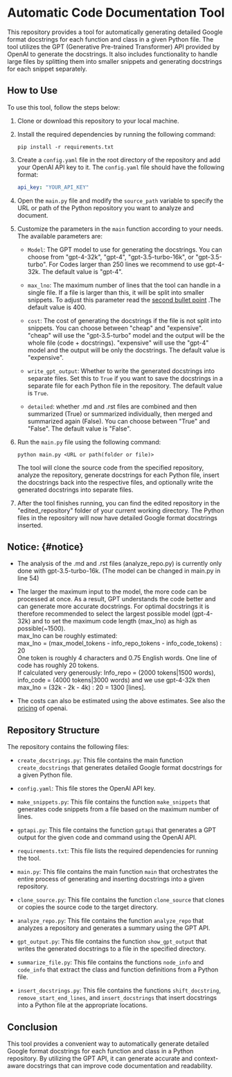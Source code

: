 # Automatic Code Documentation Tool

This repository provides a tool for automatically generating detailed Google format docstrings for each function and class in a given Python file. The tool utilizes the GPT (Generative Pre-trained Transformer) API provided by OpenAI to generate the docstrings. It also includes functionality to handle large files by splitting them into smaller snippets and generating docstrings for each snippet separately.

## How to Use

To use this tool, follow the steps below:

1. Clone or download this repository to your local machine.

2. Install the required dependencies by running the following command:

   ```
   pip install -r requirements.txt
   ```

3. Create a `config.yaml` file in the root directory of the repository and add your OpenAI API key to it. The `config.yaml` file should have the following format:

   ```yaml
   api_key: "YOUR_API_KEY"
   ```

4. Open the `main.py` file and modify the `source_path` variable to specify the URL or path of the Python repository you want to analyze and document.

5. Customize the parameters in the `main` function according to your needs. The available parameters are:

   - `Model`: The GPT model to use for generating the docstrings. You can choose from "gpt-4-32k", "gpt-4", "gpt-3.5-turbo-16k", or "gpt-3.5-turbo". For Codes larger than 250 lines we recommend to use gpt-4-32k. The default value is "gpt-4".

   - `max_lno`: The maximum number of lines that the tool can handle in a single file. If a file is larger than this, it will be split into smaller snippets. To adjust this parameter read the [second bullet point](#notice) .The default value is 400.

   - `cost`: The cost of generating the docstrings if the file is not split into snippets. You can choose between "cheap" and "expensive". "cheap" will use the "gpt-3.5-turbo" model and the output will be the whole file (code + docstrings). "expensive" will use the "gpt-4" model and the output will be only the docstrings. The default value is "expensive".

   - `write_gpt_output`: Whether to write the generated docstrings into separate files. Set this to `True` if you want to save the docstrings in a separate file for each Python file in the repository. The default value is `True`.

   - `detailed`: whether .md and .rst files are combined and then summarized (True) or summarized individually, then merged and summarized again (False). You can choose between "True" and "False". The default value is "False".

6. Run the `main.py` file using the following command:

   ```
   python main.py <URL or path(folder or file)>
   ```

   The tool will clone the source code from the specified repository, analyze the repository, generate docstrings for each Python file, insert the docstrings back into the respective files, and optionally write the generated docstrings into separate files.

7. After the tool finishes running, you can find the edited repository in the "edited_repository" folder of your current working directory. The Python files in the repository will now have detailed Google format docstrings inserted.

## Notice: {#notice}

- The analysis of the .md and .rst files (analyze_repo.py) is currently only done with gpt-3.5-turbo-16k. (The model can be changed in main.py in line 54)

- The larger the maximum input to the model, the more code can be processed at once. As a result, GPT understands the code better and can generate more accurate docstrings. For optimal docstrings it is therefore recommended to select the largest possible model (gpt-4-32k) and to set the maximum code length (max_lno) as high as possible(~1500). <br>
max_lno can be roughly estimated: <br>
   max_lno = (max_model_tokens - info_repo_tokens - info_code_tokens) : 20 <br>
   One token is roughly 4 characters and 0.75 English words. One line of code has roughly 20 tokens. <br>
   If calculated very generously: Info_repo = (2000 tokens|1500 words), info_code = (4000 tokens|3000 words) and we use gpt-4-32k then <br>
   max_lno = (32k - 2k - 4k) : 20 = 1300 [lines].

- The costs can also be estimated using the above estimates. See also the [pricing](https://openai.com/pricing) of openai.

## Repository Structure

The repository contains the following files:

- `create_docstrings.py`: This file contains the main function `create_docstrings` that generates detailed Google format docstrings for a given Python file.

- `config.yaml`: This file stores the OpenAI API key.

- `make_snippets.py`: This file contains the function `make_snippets` that generates code snippets from a file based on the maximum number of lines.

- `gptapi.py`: This file contains the function `gptapi` that generates a GPT output for the given code and command using the OpenAI API.

- `requirements.txt`: This file lists the required dependencies for running the tool.

- `main.py`: This file contains the main function `main` that orchestrates the entire process of generating and inserting docstrings into a given repository.

- `clone_source.py`: This file contains the function `clone_source` that clones or copies the source code to the target directory.

- `analyze_repo.py`: This file contains the function `analyze_repo` that analyzes a repository and generates a summary using the GPT API.

- `gpt_output.py`: This file contains the function `show_gpt_output` that writes the generated docstrings to a file in the specified directory.

- `summarize_file.py`: This file contains the functions `node_info` and `code_info` that extract the class and function definitions from a Python file.

- `insert_docstrings.py`: This file contains the functions `shift_docstring`, `remove_start_end_lines`, and `insert_docstrings` that insert docstrings into a Python file at the appropriate locations.


## Conclusion

This tool provides a convenient way to automatically generate detailed Google format docstrings for each function and class in a Python repository. By utilizing the GPT API, it can generate accurate and context-aware docstrings that can improve code documentation and readability.